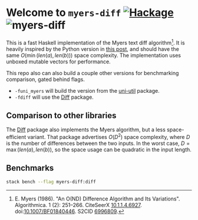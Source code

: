 
# Welcome to `myers-diff` [![Hackage](https://img.shields.io/hackage/v/myers-diff.svg)](https://hackage.haskell.org/package/myers-diff) ![myers-diff](https://github.com/codedownio/myers-diff/actions/workflows/ci.yml/badge.svg)

This is a fast Haskell implementation of the Myers text diff algorithm[^1]. It is heavily inspired by the Python version in [this post](https://blog.robertelder.org/diff-algorithm/), and should have the same $O(\min(len(a), len(b)))$ space complexity. The implementation uses unboxed mutable vectors for performance.

This repo also can also build a couple other versions for benchmarking comparison, gated behind flags.

* `-funi_myers` will build the version from the [uni-util](https://hackage.haskell.org/package/uni-util-2.3.0.3/docs/Util-Myers.html) package.
* `-fdiff` will use the [Diff](https://hackage.haskell.org/package/Diff) package.

## Comparison to other libraries

The [Diff](https://hackage.haskell.org/package/Diff) package also implements the Myers algorithm, but a less space-efficient variant. That package advertises $O(D^2)$ space complexity, where $D$ is the number of differences between the two inputs. In the worst case, $D = \max(len(a), len(b))$, so the space usage can be quadratic in the input length.

[^1]: E. Myers (1986). "An O(ND) Difference Algorithm and Its Variations". Algorithmica. 1 (2): 251–266. CiteSeerX [10.1.1.4.6927](https://citeseerx.ist.psu.edu/viewdoc/summary?doi=10.1.1.4.6927). doi:[10.1007/BF01840446](https://doi.org/10.1007%2FBF01840446). S2CID [6996809](https://api.semanticscholar.org/CorpusID:6996809).

## Benchmarks

``` sh
stack bench --flag myers-diff:diff
```
